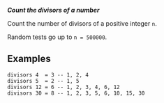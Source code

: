 ***Count the divisors of a number***

Count the number of divisors of a positive integer `n`.

Random tests go up to `n = 500000`.

Examples
--------
```
divisors 4  = 3 -- 1, 2, 4
divisors 5  = 2 -- 1, 5
divisors 12 = 6 -- 1, 2, 3, 4, 6, 12
divisors 30 = 8 -- 1, 2, 3, 5, 6, 10, 15, 30
```